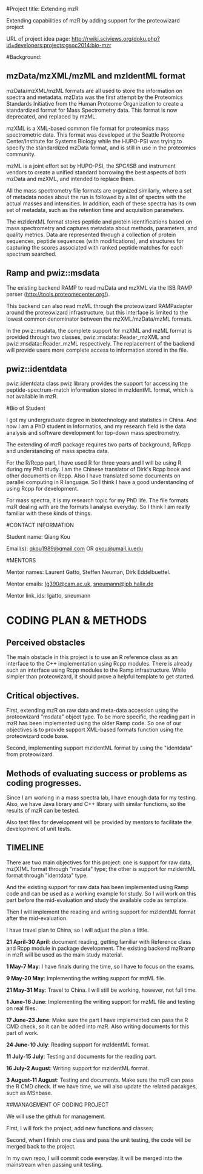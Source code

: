 #Project title: Extending mzR

Extending capabilities of mzR by adding support for the proteowizard project

URL of project idea page: http://rwiki.sciviews.org/doku.php?id=developers:projects:gsoc2014:bio-mzr

#Background:

## mzData/mzXML/mzML and mzIdentML format

mzData/mzXML/mzML formats are all used to store the information on spectra and metadata. mzData was the first attempt by the Proteomics Standards Initiative from the Human Proteome Organization to create a standardized format for Mass Spectrometry data. This format is now deprecated, and replaced by mzML.

mzXML is a XML-based common file format for proteomics mass spectrometric data. This format was developed at the Seattle Proteome Center/Institute for Systems Biology while the HUPO-PSI was trying to specify the standardized mzData format, and is still in use in the proteomics community.

mzML is a joint effort set by HUPO-PSI, the SPC/ISB and instrument vendors to create a unified standard borrowing the best aspects of both mzData and mzXML, and intended to replace them. 

All the mass spectrometry file formats are organized similarly, where a set of metadata nodes about the run is followed by a list of spectra with the actual masses and intensities. In addition, each of these spectra has its own set of metadata, such as the retention time and acquisition parameters.

The mzIdentML format stores peptide and protein identifications based on mass spectrometry and captures metadata about methods, parameters, and quality metrics. Data are represented through a collection of protein sequences, peptide sequences (with modifications), and structures for capturing the scores associated with ranked peptide matches for each spectrum searched.

## Ramp and pwiz::msdata

The existing backend RAMP to read mzData and mzXML via the ISB RAMP parser (http://tools.proteomecenter.org/).

This backend can also read mzML through the proteowizard RAMPadapter around the proteowizard infrastructure, but this interface is limited to the lowest common denominator between the mzXML/mzData/mzML formats.

In the pwiz::msdata, the complete support for mzXML and mzML format is provided through two classes, pwiz::msdata::Reader_mzXML and pwiz::msdata::Reader_mzML respectively. The replacement of the backend will provide users more complete access to information stored in the file.

## pwiz::identdata

pwiz::identdata class pwiz library provides the support for accessing the peptide-spectrum-match information stored in mzIdentML format, which is not available in mzR.

#Bio of Student

I got my undergraduate degree in biotechnology and statistics in China. And now I am a PhD student in Informatics, and my research field is the data analysis and software development for top-down mass spectrometry.

The extending of mzR package requires two parts of background, R/Rcpp and understanding of mass spectra data.

For the R/Rcpp part, I have used R for three years and I will be using R during my PhD study. I am the Chinese translator of Dirk's Rcpp book and other documents on Rcpp. Also I have translated some documents on parallel computing in R language. So I think I have a good understanding of using Rcpp for development.

For mass spectra, it is my research topic for my PhD life. The file formats mzR dealing with are the formats I analyse everyday. So I think I am really familiar with these kinds of things.

#CONTACT INFORMATION

Student name: Qiang Kou

Email(s): qkou1989@gmail.com OR qkou@umail.iu.edu

#MENTORS

Mentor names: Laurent Gatto, Steffen Neuman, Dirk Eddelbuettel. 

Mentor emails: lg390@cam.ac.uk, sneumann@ipb.halle.de 

Mentor link_ids: lgatto, sneumann

# CODING PLAN & METHODS

## Perceived obstacles

The main obstacle in this project is to use an R reference class as an interface to the C++ implementation using Rcpp modules. There is already such an interface using Rcpp modules to the Ramp infrastructure. While simpler than proteowizard, it should prove a helpful template to get started.

## Critical objectives.

First, extending mzR on raw data and meta-data accession using the proteowizard "msdata" object type. To be more specific, the reading part in mzR has been implemented using the older Ramp code. So one of our objectives is to provide support XML-based formats function using the proteowizard code base.

Second, implementing support mzIdentML format by using the "identdata" from proteowizard.

## Methods of evaluating success or problems as coding progresses.

Since I am working in a mass spectra lab, I have enough data for my testing. Also, we have Java library and C++ library with similar functions, so the results of mzR can be tested. 

Also test files for development will be provided by mentors to facilitate the development of unit tests.

## TIMELINE

There are two main objectives for this project: one is support for raw data, mz(X)ML format through "msdata" type; the other is support for mzIdentML format through "identdata" type.

And the existing support for raw data has been implemented using Ramp code and can be used as a working example for study. So I will work on this part before the mid-evaluation and study the available code as template.

Then I will implement the reading and writing support for mzIdentML format after the mid-evaluation.

I have travel plan to China, so I will adjust the plan a little.

**21 April-30 April**: document reading, getting familiar with Reference class and Rcpp module in package development. The existing backend mzRramp in mzR will be used as the main study material.

**1 May-7 May**: I have finals during the time, so I have to focus on the exams.

**9 May-20 May**: Implementing the writing support for mzML file.

**21 May-31 May**: Travel to China. I will still be working, however, not full time.

**1 June-16 June**: Implementing the writing support for mzML file and testing on real files.

**17 June-23 June**: Make sure the part I have implemented can pass the R CMD check, so it can be added into mzR. Also writing documents for this part of work.

**24 June-10 July**: Reading support for mzIdentML format.

**11 July-15 July**: Testing and documents for the reading part.

**16 July-2 August**: Writing support for mzIdentML format.

**3 August-11 August**: Testing and documents. Make sure the mzR can pass the R CMD check. If we have time, we will also update the related pacakges, such as MSnbase.

##MANAGEMENT OF CODING PROJECT

We will use the github for management.

First, I will fork the project, add new functions and classes;

Second, when I finish one class and pass the unit testing, the code will be merged back to the project.

In my own repo, I will commit code everyday. It will be merged into the mainstream when passing unit testing.
